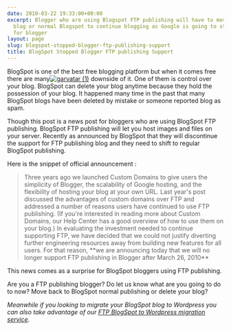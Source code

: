 ```yaml
---
date: 2010-03-22 19:33:00+00:00
excerpt: Blogger who are using Blogspot FTP publishing will have to move to self hosted
  blog or normal Blogspot to continue blogging as Google is going to stop FTP publishing
  for blogger
layout: page
slug: blogspot-stopped-blogger-ftp-publishing-support
title: BlogSpot Stopped Blogger FTP publishing Support
---
```


BlogSpot is one of the best free blogging platform but when it comes free there are many[![garvatar (1)](https://rtcamp.com/wp-content/uploads/2010/03/garvatar1_thumb.png)](https://rtcamp.com/wp-content/uploads/2010/03/garvatar1.png) downside of it. One of them is control over your blog. BlogSpot can delete your blog anytime because they hold the possession of your blog. It happened many time in the past that many BlogSpot blogs have been deleted by mistake or someone reported blog as spam.

Though this post is a news post for bloggers who are using BlogSpot FTP publishing. BlogSpot FTP publishing will let you host images and files on your server. Recently as announced by BlogSpot that they will discontinue the support for FTP publishing blog and they need to shift to regular BlogSpot publishing.

Here is the snippet of official announcement :


<blockquote>Three years ago we launched Custom Domains to give users the simplicity of Blogger, the scalability of Google hosting, and the flexibility of hosting your blog at your own URL. Last year's post discussed the advantages of custom domains over FTP and addressed a number of reasons users have continued to use FTP publishing. (If you're interested in reading more about Custom Domains, our Help Center has a good overview of how to use them on your blog.) In evaluating the investment needed to continue supporting FTP, we have decided that we could not justify diverting further engineering resources away from building new features for all users.
For that reason, **we are announcing today that we will no longer support FTP publishing in Blogger after March 26, 2010**</blockquote>


This news comes as a surprise for BlogSpot bloggers using FTP publishing.

Are you a FTP publishing blogger? Do let us know what are you going to do to now? Move back to BlogSpot normal publishing or delete your blog?

_Meanwhile if you looking to migrate your BlogSpot blog to Wordpress you can also take advantage of our _[_FTP BlogSpot to Wordpress migration service_](http://bloggertowp.org/)_._
